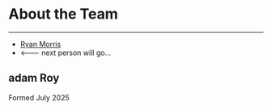 # About the Team

---

* [Ryan Morris](./ryan-morris.md)
* <--- next person will go...



adam Roy
---

Formed July 2025